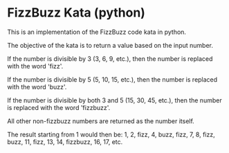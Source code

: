 FizzBuzz Kata (python)
==================

This is an implementation of the FizzBuzz code kata in python.

The objective of the kata is to return a value based on the input number.

If the number is divisible by 3 (3, 6, 9, etc.), then the number is replaced with the word 'fizz'.

If the number is divisible by 5 (5, 10, 15, etc.), then the number is replaced with the word 'buzz'.

If the number is divisible by both 3 and 5 (15, 30, 45, etc.), then the number is replaced with the word 'fizzbuzz'.

All other non-fizzbuzz numbers are returned as the number itself.

The result starting from 1 would then be:
1, 2, fizz, 4, buzz, fizz, 7, 8, fizz, buzz, 11, fizz, 13, 14, fizzbuzz, 16, 17, etc.

